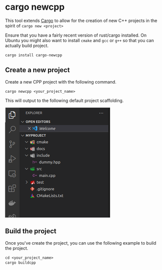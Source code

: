 # cargo newcpp

This tool extends [Cargo](http://doc.crates.io/) to allow for the creation of new C++ projects in the spirit of `cargo new <project>`

Ensure that you have a fairly recent version of rust/cargo installed. On Ubuntu you might also want to install `cmake` and `gcc` or `g++` so that you can actually build project.

```console,ignore
cargo install cargo-newcpp
```

## Create a new project

Create a new CPP project with the following command.   
```console,ignore
cargo newcpp <your_project_name>
```

This will output to the following default project scaffolding.

![scaffolding](assets/project-files.png)

## Build the project
Once you've create the project, you can use the following example to build the project.
```console,ignore
cd <your_project_name> 
cargo buildcpp
```
